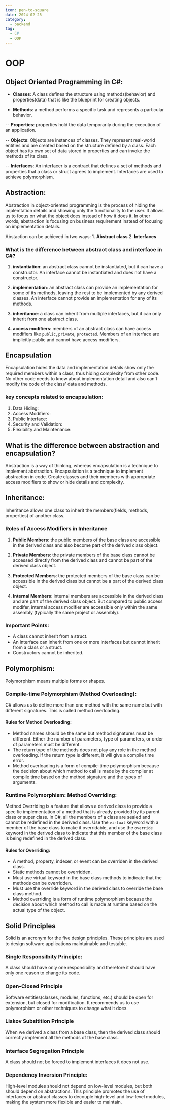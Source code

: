 ```yaml
---
icon: pen-to-square
date: 2024-02-25
category:
  - backend
tag:
  - C#
  - OOP
---
```


# OOP

## Object Oriented Programming in C#:

- **Classes**: A class defines the structure using methods(behavior) and properties(data) that is like the blueprint for creating objects.

- **Methods**: a method performs a specific task and represents a particular behavior.

-- **Properties**: properties hold the data temporarily during the execution of an application.

-- **Objects**: Objects are instances of classes. They represent real-world entities and are created based on the structure defined by a class. Each object has its own set of data stored in properties and can invoke the methods of its class.

-- **Interfaces**: An interfacer is a contract that defines a set of methods and properties that a class or struct agrees to implement. Interfaces are used to achieve polymorphism.

## Abstraction:

Abstraction in object-oriented programming is the process of hiding the implemtation details and showing only the functionality to the user. It allows us to focus on what the object does instead of how it does it. In other words, abstraction is focusing on business requirement instead of focusing on implementation details.

Abstaction can be achieved in two ways: 1. **Abstract class** 2. **Interfaces**

### What is the difference between abstract class and interface in C#?

1. **instantiation**: an abstract class cannot be instantiated, but it can have a constructor. An interface cannot be instantiated and does not have a constructor.

2. **implementation**: an abstract class can provide an implementation for some of its methods, leaving the rest to be implemented by any derived classes. An interface cannot provide an implementation for any of its methods.

3. **inheritance**: a class can inherit from multiple interfaces, but it can only inherit from one abstract class.

4. **access modifiers**: members of an abstract class can have access modifiers like `public`, `private`, `protected`. Members of an interface are implicitly public and cannot have access modifiers.

## Encapsulation

Encapsulation hides the data and implementation details show only the required members within a class, thus hiding complexity from other code. No other code needs to know about implementation detail and also can't modify the code of the class' data and methods.

### key concepts related to encapsulation:

1. Data Hiding:
2. Access Modifiers:
3. Public Interface:
4. Security and Validation:
5. Flexibility and Maintenance:

## What is the difference between abstraction and encapsulation?

Abstraction is a way of thinking, whereas encapsulation is a technique to implement abstraction. Encapsulation is a technique to implement abstraction in code. Create classes and their members with appropriate access modifiers to show or hide details and complexity.

## Inheritance:

Inheritance allows one class to inherit the members(fields, methods, properties) of another class.

### Roles of Access Modifiers in Inheritance

1. **Public Members**: the public members of the base class are accessible in the derived class and also become part of the derived class object.

2. **Private Members**: the private members of the base class cannot be accessed directly from the derived class and cannot be part of the derived class object.

3. **Protected Members**: the protected members of the base class can be accessible in the derived class but cannot be a part of the derived class object.

4. **Internal Members**: internal members are accessible in the derived class and are part of the derived class object. But compared to public access modifer, internal access modifier are accessible only within the same assembly (typically the same project or assembly).

### Important Points:

- A class cannot inherit from a struct.
- An interface can inherit from one or more interfaces but cannot inherit from a class or a struct.
- Constructors cannot be inherited.

## Polymorphism:

Polymorphism means multiple forms or shapes.

### Compile-time Polymorphism (Method Overloading):

C# allows us to define more than one method with the same name but with different signatures. This is called method overloading.

#### Rules for Method Overloading:

- Method names should be the same but method signatures must be different. Either the number of parameters, type of parameters, or order of parameters must be different.
- The return type of the methods does not play any role in the method overloading. If the return type is different, it will give a compile time error.
- Method overloading is a form of compile-time polymorphism because the decision about which method to call is made by the compiler at compile time based on the method signature and the types of arguments.

### Runtime Polymorphism: Method Overriding:

Method Overriding is a feature that allows a derived class to provide a specific implementation of a method that is already provided by its parent class or super class. In C#, all the members of a class are sealed and cannot be redefined in the derived class. Use the `virtual` keyword with a member of the base class to make it overridable, and use the `override` keyword in the derived class to indicate that this member of the base class is being redefined in the derived class.

#### Rules for Overriding:

- A method, property, indexer, or event can be overriden in the derived class.
- Static methods cannot be overridden.
- Must use virtual keyword in the base class methods to indicate that the methods can be overridden.
- Must use the override keyword in the derived class to override the base class method.
- Method overriding is a form of runtime polymorphism because the decision about which method to call is made at runtime based on the actual type of the object.

## Solid Principles

Solid is an acronym for the five design principles. These principles are used to design software applications maintainable and testable.

### Single Responsilbity Principle:

A class should have only one responsibility and therefore it should have only one reason to change its code.

### Open-Closed Principle

Software entities(classes, modules, functions, etc.) should be open for extension, but closed for modification. It recommends us to use polymorphism or other techniques to change what it does.

### Liskov Subsitition Principle

When we derived a class from a base class, then the derived class should correctly implement all the methods of the base class.

### Interface Segregation Principle

A class should not be forced to implement interfaces it does not use.

### Dependency Inversion Principle:

High-level modules should not depend on low-level modules, but both should depend on abstractions. This principle promotes the use of interfaces or abstract classes to decouple high-level and low-level modules, making the system more flexible and easier to maintain.
